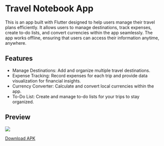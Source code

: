 # Travel Notebook App

This is an app built with Flutter designed to help users manage their travel plans efficiently. It allows users to manage destinations, track expenses, create to-do lists, and convert currencies within the app seamlessly. The app works offline, ensuring that users can access their information anytime, anywhere.

## Features

- Manage Destinations: Add and organize multiple travel destinations.
- Expense Tracking: Record expenses for each trip and provide data visualization for financial insights.
- Currency Converter: Calculate and convert local currencies within the app.
- To-Do List: Create and manage to-do lists for your trips to stay organized.

## Preview

![](/preview/screenshots.png)

[Download APK](https://github.com/seraaaaaaaa/travel_notebook_app/releases/download/v0.3.0-beta/app-release.apk)
